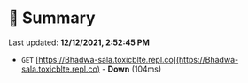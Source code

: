 # 📖 Summary
Last updated: **12/12/2021, 2:52:45 PM**

- `GET` [https://Bhadwa-sala.toxicblte.repl.co](https://Bhadwa-sala.toxicblte.repl.co) - **Down** (104ms)
